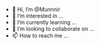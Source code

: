- 👋 Hi, I’m @Munnnir
- 👀 I’m interested in ...
- 🌱 I’m currently learning ...
- 💞️ I’m looking to collaborate on ...
- 📫 How to reach me ...

<!---
Munnnir/Munnnir is a ✨ special ✨ repository because its `README.md` (this file) appears on your GitHub profile.
You can click the Preview link to take a look at your changes.
--->
